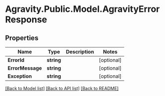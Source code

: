 # Agravity.Public.Model.AgravityErrorResponse

## Properties

Name | Type | Description | Notes
------------ | ------------- | ------------- | -------------
**ErrorId** | **string** |  | [optional] 
**ErrorMessage** | **string** |  | [optional] 
**Exception** | **string** |  | [optional] 

[[Back to Model list]](../README.md#documentation-for-models) [[Back to API list]](../README.md#documentation-for-api-endpoints) [[Back to README]](../README.md)


